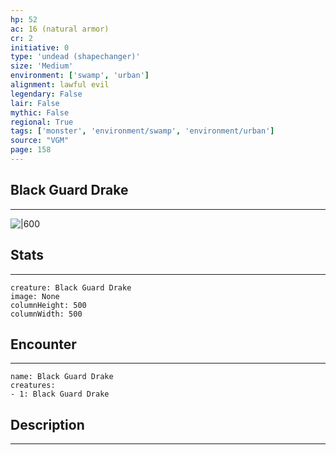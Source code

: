 ```yaml
---
hp: 52
ac: 16 (natural armor)
cr: 2
initiative: 0
type: 'undead (shapechanger)'    
size: 'Medium'
environment: ['swamp', 'urban']
alignment: lawful evil
legendary: False
lair: False
mythic: False
regional: True
tags: ['monster', 'environment/swamp', 'environment/urban']
source: "VGM"
page: 158
---
```


## Black Guard Drake
---

![|600](D:/Program%20Files/5e.tools/img/bestiary/VGM/Guard%20Drake.jpg)

## Stats
---

```statblock
creature: Black Guard Drake
image: None
columnHeight: 500
columnWidth: 500
```

## Encounter
---

```encounter-table
name: Black Guard Drake
creatures:
- 1: Black Guard Drake
```

## Description
---




